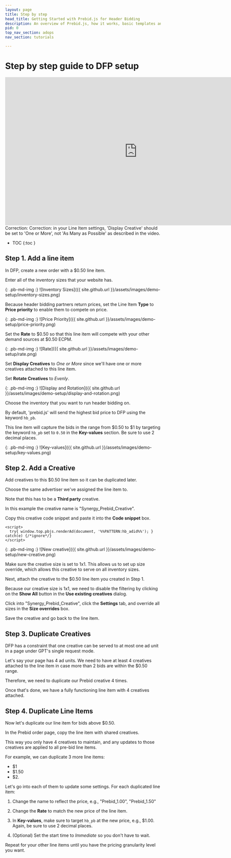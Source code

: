 ```yaml
---
layout: page
title: Step by step
head_title: Getting Started with Prebid.js for Header Bidding
description: An overview of Prebid.js, how it works, basic templates and examples, and more.
pid: 0
top_nav_section: adops
nav_section: tutorials

---
```


<div class="bs-docs-section demo-setup" markdown="1">

# Step by step guide to DFP setup

<iframe width="853" height="480" src="https://www.youtube.com/embed/-bfI24_hwZ0?rel=0" frameborder="0" allowfullscreen="true"></iframe>

<div class="alert alert-danger" role="alert">
  <span class="glyphicon glyphicon-exclamation-sign" aria-hidden="true"></span>
  <span class="sr-only">Correction:</span>
  Correction: in your Line Item settings, 'Display Creative' should be set to 'One or More', not 'As Many as Possible' as described in the video.
</div>

</div>

* TOC
{:toc }

## Step 1. Add a line item

In DFP, create a new order with a $0.50 line item.

Enter all of the inventory sizes that your website has.

{: .pb-md-img :}
![Inventory Sizes]({{ site.github.url }}/assets/images/demo-setup/inventory-sizes.png)

Because header bidding partners return prices, set the Line Item
**Type** to **Price priority** to enable them to compete on price.

{: .pb-md-img :}
![Price Priority]({{ site.github.url }}/assets/images/demo-setup/price-priority.png)

Set the **Rate** to $0.50 so that this line item will compete with
your other demand sources at $0.50 ECPM.

{: .pb-md-img :}
![Rate]({{ site.github.url }}/assets/images/demo-setup/rate.png)

Set **Display Creatives** to *One or More* since we'll have one or
more creatives attached to this line item.

Set **Rotate Creatives** to *Evenly*.

{: .pb-md-img :}
![Display and Rotation]({{ site.github.url }}/assets/images/demo-setup/display-and-rotation.png)

Choose the inventory that you want to run header bidding on.

By default, 'prebid.js' will send the highest bid price to DFP using
the keyword `hb_pb`.

This line item will capture the bids in the range from $0.50 to $1 by
targeting the keyword `hb_pb` set to `0.50` in the **Key-values**
section.  Be sure to use 2 decimal places.

{: .pb-md-img :}
![Key-values]({{ site.github.url }}/assets/images/demo-setup/key-values.png)

## Step 2. Add a Creative

Add creatives to this $0.50 line item so it can be duplicated later.

Choose the same advertiser we've assigned the line item to.

Note that this has to be a **Third party** creative.

In this example the creative name is
"Synergy\_Prebid\_Creative".

Copy this creative code snippet and paste it into the **Code
snippet** box.

    <script>
      try{ window.top.pbjs.renderAd(document, '%%PATTERN:hb_adid%%'); } catch(e) {/*ignore*/}
    </script>

{: .pb-md-img :}
![New creative]({{ site.github.url }}/assets/images/demo-setup/new-creative.png)

Make sure the creative size is set to 1x1.  This allows us to set up
size override, which allows this creative to serve on all inventory
sizes.

Next, attach the creative to the $0.50 line item you created in Step
1.

Because our creative size is 1x1, we need to disable the filtering by
clicking on the **Show All** button in the **Use existing creatives**
dialog.

Click into "Synergy\_Prebid\_Creative", click the **Settings** tab,
and override all sizes in the **Size overrides** box.

Save the creative and go back to the line item.

## Step 3. Duplicate Creatives

DFP has a constraint that one creative can be served to at most one ad
unit in a page under GPT's single request mode.

Let's say your page has 4 ad units.  We need to have at least 4
creatives attached to the line item in case more than 2 bids are
within the $0.50 range.

Therefore, we need to duplicate our Prebid creative 4 times.

Once that's done, we have a fully functioning line item with 4
creatives attached.

## Step 4. Duplicate Line Items

Now let's duplicate our line item for bids above $0.50.

In the Prebid order page, copy the line item with shared creatives.

This way you only have 4 creatives to maintain, and any updates to
those creatives are applied to all pre-bid line items.

For example, we can duplicate 3 more line items:

-   $1
-   $1.50
-   $2.

Let's go into each of them to update some settings.  For each
duplicated line item:

1.  Change the name to reflect the price, e.g., "Prebid\_1.00",
    "Prebid\_1.50"

2.  Change the **Rate** to match the new price of the line item.

3.  In **Key-values**, make sure to target `hb_pb` at the new price,
    e.g., $1.00.  Again, be sure to use 2 decimal places.

4.  (Optional) Set the start time to *Immediate* so you don't have to
    wait.

Repeat for your other line items until you have the pricing
granularity level you want.
